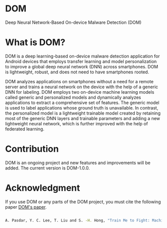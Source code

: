 # DOM

Deep Neural Network-Based On-device Malware Detection (DOM)

# What is DOM?

DOM is a deep learning-based on-device malware detection application for Android devices that employs transfer learning and model personalization to improve a global deep neural network (DNN) across smartphones. DOM is lightweight, robust, and does not need to have smartphones rooted. 

DOM analyzes applications on smartphones without a need for a remote server and trains a neural network on the device with the help of a generic DNN for labeling. DOM employs two on-device machine learning models called generic and personalized models and dynamically analyzes applications to extract a comprehensive set of features. The generic model is used to label applications whose ground truth is unavailable. In contrast, the personalized model is a lightweight trainable model created by retaining most of the generic DNN layers and trainable parameters and adding a new lightweight neural network, which is further improved with the help of federated learning.

# Contribution

DOM is an ongoing project and new features and improvements will be added. The current version is DOM-1.0.0. 

# Acknowledgment

If you use DOM or any parts of the DOM project, you must cite the following paper [DOM's paper](https://ieeexplore.ieee.org/document/9826004).

```bash

A. Pasdar, Y. C. Lee, T. Liu and S. -H. Hong, "Train Me to Fight: Machine-Learning Based On-Device Malware Detection for Mobile Devices," 2022 22nd IEEE International Symposium on Cluster, Cloud and Internet Computing (CCGrid), 2022, pp. 239-248, doi: 10.1109/CCGrid54584.2022.00033.
```
